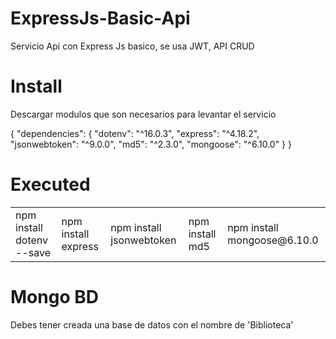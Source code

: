 # ExpressJs-Basic-Api
Servicio Api con Express Js basico, se usa JWT, API CRUD


# Install
Descargar modulos que son necesarios para levantar el servicio

{
  "dependencies": {
    "dotenv": "^16.0.3",
    "express": "^4.18.2",
    "jsonwebtoken": "^9.0.0",
    "md5": "^2.3.0",
    "mongoose": "^6.10.0"
  }
}

# Executed
<table>
    <tr>
        <td>npm install dotenv --save</td>
        <td>npm install express</td>
        <td>npm install jsonwebtoken</td>
        <td>npm install md5</td>
        <td>npm install mongoose@6.10.0</td>
    </tr>
</table>



# Mongo BD
Debes tener creada una base de datos con el nombre de 'Biblioteca'







